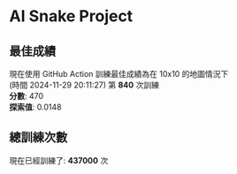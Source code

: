 
# AI Snake Project

## **最佳成績**























現在使用 GitHub Action 訓練最佳成績為在 10x10 的地圖情況下  
(時間 2024-11-29 20:11:27) 第 **840** 次訓練  
**分數**: 470  
**探索值**: 0.0148















































## 總訓練次數
現在已經訓練了: **437000** 次

